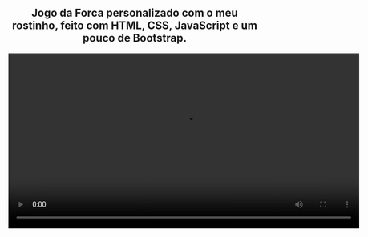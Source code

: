 
<span align="center">

##   Jogo da Forca personalizado com o meu rostinho, feito com HTML, CSS, JavaScript e um pouco de Bootstrap.


</span>


<div align="center">
<video src="https://user-images.githubusercontent.com/94193814/217601570-ab73192c-7916-4f0a-89c2-d1d60ec27691.mp4" width="700px" />
</div>







